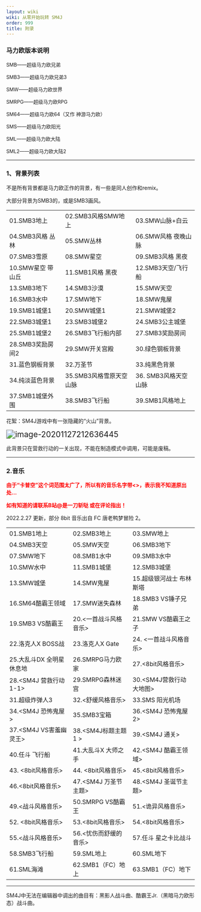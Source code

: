 ```yaml
---
layout: wiki
wiki: 从零开始玩转 SM4J
order: 999
title: 附录
---
```


### 马力欧版本说明

<font size=2>SMB——超级马力欧兄弟</font>

<font size=2>SMB3——超级马力欧兄弟3</font>

<font size=2>SMW——超级马力欧世界</font>

<font size=2>SMRPG——超级马力欧RPG</font>

<font size=2>SM64——超级马力欧64（又作 神游马力欧）</font>

<font size=2>SMS——超级马力欧阳光</font>

<font size=2>SML——超级马力欧大陆</font>

<font size=2>SML2——超级马力欧大陆2</font>

---

### 1、背景列表

 不是所有背景都是马力欧正作的背景，有一些是同人创作和remix。

大部分背景为SMB3的，或是SMB3画风。

|                   |                         |                      |
| ----------------- | ----------------------- | -------------------- |
| 01.SMB3地上       | 02.SMB3风格SMW地上      | 03.SMW山脉+白云      |
| 04.SMB3风格 丛林  | 05.SMW丛林              | 06.SMW风格 夜晚山脉  |
| 07.SMB3雪原       | 08.SMW星空              | 09.SMB3风格 黑夜     |
| 10.SMW星空 带山丘 | 11.SMB1风格 黑夜        | 12.SMB3天空/飞行船   |
| 13.SMB3地下       | 14.SMB3沙漠             | 15.SMW天空           |
| 16.SMB3水中       | 17.SMW地下              | 18.SMW鬼屋           |
| 19.SMB1城堡1      | 20.SMW城堡1             | 21.SMW城堡2          |
| 22.SMB3城堡1      | 23.SMB3城堡2            | 24.SMB3公主城堡      |
| 25.SMB1城堡2      | 26.SMB3飞行船内部       | 27.SMB3奖励房间      |
| 28.SMB3奖励房间2  | 29.SMW开关宫殿          | 30.绿色钢板背景      |
| 31.蓝色钢板背景   | 32.万圣节               | 33.纯黑色背景        |
| 34.纯淡蓝色背景   | 35.SMB3风格雪原天空山脉 | 36. SMB3风格天空山脉 |
| 37.SMB1城堡外围   | 38.SMB3飞行船           | 39.SMB1风格地上      |

花絮：SM4J游戏中有一张隐藏的“火山”背景。

<img src="https://www.helloimg.com/images/2020/12/06/image-20201127212636445cd31742c38812629.png" alt="image-20201127212636445" style="zoom:150%;" />

此背景只在营救行动的一关出现，不能在制造模式中调用，可能是废稿。

------

### 2.音乐

**<font color=ff00>由于“卡普空”这个词范围太广了，所以有的音乐名字带<>，表示我不知道原出处…</font>**

**<font color=ff00>如有知道的请联系B站@是一刀斩哒 或在评论指出！</font>**

2022.2.27 更新，部分 8bit 音乐出自 FC 唐老鸭梦冒险 2。

|                         |                        |                         |
| ----------------------- | ---------------------- | ----------------------- |
| 01.SMB1地上             | 02.SMB3地上            | 03.SMW地上              |
| 04.SMB3天空             | 05.SMW天空             | 06.SMB3地下             |
| 07.SMW地下              | 08.SMB1水中            | 09.SMB3水中             |
| 10.SMW水中              | 11.SMB1城堡            | 12.SMB3城堡             |
| 13.SMW城堡              | 14.SMW鬼屋             | 15.超级银河战士 布林斯塔   |
| 16.SM64酷霸王领域       | 17.SMW迷失森林         | 18.SMB3 VS锤子兄弟      |
| 19.SMB3 VS酷霸王        | 20.<一首战斗风格音乐>  | 21.SMW VS酷霸王之子     |
| 22.洛克人X BOSS战 | 23.洛克人X Gate | 24. <一首战斗风格音乐>  |
| 25.大乱斗DX 全明星休息地 | 26.SMRPG马力欧家       | 27.<8bit风格音乐>       |
| 28.<SM4J 营救行动1-1>   | 29.SMRPG森林迷宫       | 30.<SM4J营救行动大地图> |
| 31.超级炸弹人3      | 32.<舒缓风格音乐>      | 33.SMS 阳光机场         |
| 34.<SM4J 恐怖鬼屋>      | 35.SMB3宝箱            | 36.<SM4J 恐怖鬼屋2>     |
| 37.<SM4J VS害羞幽灵王>  | 38.<SM4J标题主题1 >    | 39.<SM4J 通关>          |
| 40.任斗 飞行船          | 41.大乱斗X 大师之手 | 42.<SM4J 酷霸王领域>    |
| 43. <8bit风格音乐>      | 44. <8bit风格音乐>     | 45.<8bit风格音乐>       |
| 46.<8bit风格音乐>       | 47.<SM4J 万圣节主题>   | 48.<SM4J 圣诞节主题>    |
| 49.<战斗风格音乐>       | 50.SMRPG VS酷霸王      | 51.<诡异风格音乐>       |
| 52. <8bit风格音乐>      | 53.<8bit风格音乐>      | 54.<8bit风格音乐>       |
| 55.<战斗风格音乐>       | 56.<忧伤而舒缓的音乐>  | 57.任斗 星之卡比战斗 |
| 58.SMB3飞行船           | 59.SML地上             | 60.SML地下              |
| 61.SML海滩              | 62.SMB1（FC）地上      | 63.SMB1（FC）地下       |

------

SM4J中无法在编辑器中调出的曲目有：黑影人战斗曲、酷霸王Jr.（黑暗马力欧形态）战斗曲。
